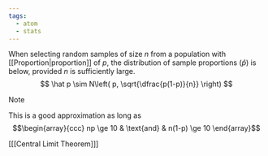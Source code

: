 ```yaml
---
tags:
  - atom
  - stats
---
```

When selecting random samples of size $n$ from a population with [[Proportion|proportion]] of $p$, the distribution of sample proportions ($\hat p$) is below, provided $n$ is sufficiently large.
$$ \hat p \sim  N\left( p, \sqrt{\dfrac{p(1-p)}{n}} \right) $$

> [!note]
> This is a good approximation as long as
> $$\begin{array}{ccc}
> 	np \ge 10 & \text{and} & n(1-p) \ge 10 
> \end{array}$$

\[[[Central Limit Theorem]]\]